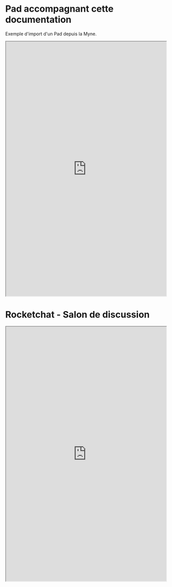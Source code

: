 # Pad accompagnant cette documentation

Exemple d'import d'un Pad depuis la Myne.

<div>
  <iframe id="inlineFrameExample"
      title="Inline Frame Example"
      width="100%"
      height="800"
      src="https://pad.lamyne.org/s/echange_170222_lowtech_ergonomie_cognition">
  </iframe>
</div>


# Rocketchat - Salon de discussion

<div>
  <iframe id="inlineFrameExample"
      title="Inline Frame Example"
      width="100%"
      height="800"
      src="https://chat.lamyne.org/home">
  </iframe>
</div>
